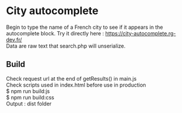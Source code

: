 # City autocomplete

Begin to type the name of a French city to see if it appears in the autocomplete block.
Try it directly here : https://city-autocomplete.rg-dev.fr/  
Data are raw text that search.php will unserialize.  

## Build

Check request url at the end of getResults() in main.js  
Check scripts used in index.html before use in production  
$ npm run build:js  
$ npm run build:css  
Output : dist folder  
